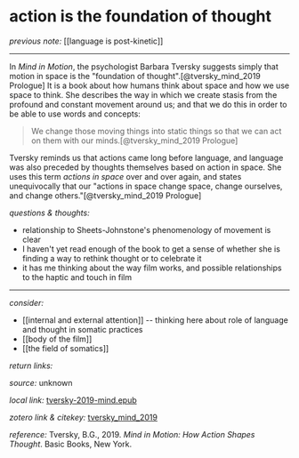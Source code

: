 # action is the foundation of thought

_previous note:_ [[language is post-kinetic]]

---

In _Mind in Motion_, the psychologist Barbara Tversky suggests simply that motion in space is the "foundation of thought".[@tversky_mind_2019 Prologue] It is a book about how humans think about space and how we use space to think. She describes the way in which we create stasis from the profound and constant movement around us; and that we do this in order to be able to use words and concepts:

>We change those moving things into static things so that we can act on them with our minds.[@tversky_mind_2019 Prologue]

Tversky reminds us that actions came long before language, and language was also preceded by thoughts themselves based on action in space. She uses this term _actions in space_ over and over again, and states unequivocally that our "actions in space change space, change ourselves, and change others."[@tversky_mind_2019 Prologue] 


_questions & thoughts:_

- relationship to Sheets-Johnstone's phenomenology of movement is clear  
- I haven't yet read enough of the book to get a sense of whether she is finding a way to rethink thought or to celebrate it
- it has me thinking about the way film works, and possible relationships to the haptic and touch in film

--- 

_consider:_ 

- [[internal and external attention]] -- thinking here about role of language and thought in somatic practices
- [[body of the film]]
- [[the field of somatics]]

_return links:_


_source:_ unknown      

_local link:_ [tversky-2019-mind.epub](hook://file/lJKEhikwF?p=RHJvcGJveC9iaWJsaW9ncmFwaHkgcGRmcw==&n=tversky-2019-mind.epub)

_zotero link & citekey:_ [tversky_mind_2019](zotero://select/items/1_7QTEQ9IT)

_reference:_ Tversky, B.G., 2019. _Mind in Motion: How Action Shapes Thought_. Basic Books, New York.

